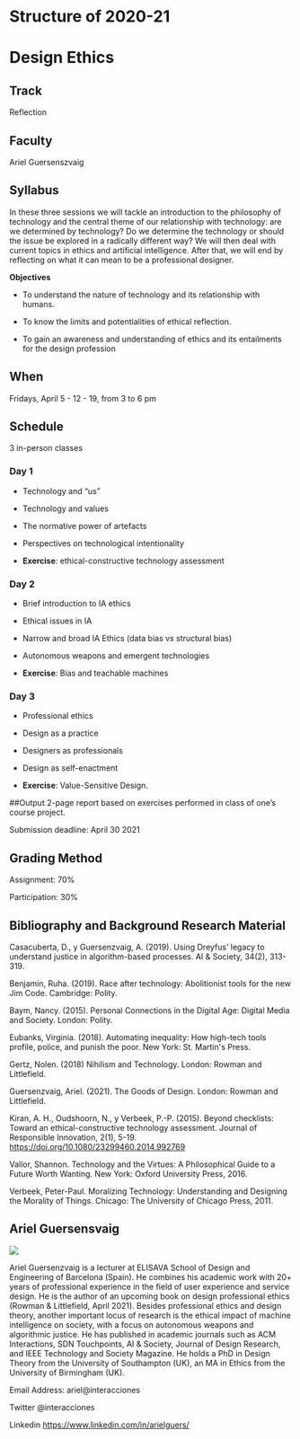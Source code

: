 Structure of 2020-21
======================

# Design Ethics


## Track
Reflection

## Faculty
Ariel Guersenszvaig

## Syllabus

In these three sessions we will tackle an introduction to the philosophy of technology and the central theme of our relationship with technology: are we determined by technology? Do we determine the technology or should the issue be explored in a radically different way? We will then deal with current topics in ethics and artificial intelligence. After that, we will end by reflecting on what it can mean to be a professional designer.


**Objectives**

- To understand the nature of technology and its relationship with humans.

- To know the limits and potentialities of ethical reflection.

- To gain an awareness and understanding of ethics and its entailments for the design profession

## When  
Fridays, April 5 - 12 - 19, from 3 to 6 pm

## Schedule

3 in-person classes

### Day 1

- Technology and “us”

- Technology and values

- The normative power of artefacts

- Perspectives on technological intentionality

- **Exercise**: ethical-constructive technology assessment

### Day 2

- Brief introduction to IA ethics

- Ethical issues in IA

- Narrow and broad IA Ethics (data bias vs structural bias)

- Autonomous weapons and emergent technologies

- **Exercise**: Bias and teachable machines

### Day 3

- Professional ethics

- Design as a practice

- Designers as professionals

- Design as self-enactment

- **Exercise**: Value-Sensitive Design.

##Output
2-page report based on exercises performed in class of one’s course project.

Submission deadline: April 30 2021

## Grading Method
Assignment: 70%

Participation: 30%


## Bibliography and Background Research Material

Casacuberta, D., y Guersenzvaig, A. (2019). Using Dreyfus’ legacy to understand justice in algorithm-based processes. AI & Society, 34(2), 313-319.

Benjamin, Ruha. (2019). Race after technology: Abolitionist tools for the new Jim Code. Cambridge: Polity.

Baym, Nancy. (2015). Personal Connections in the Digital Age: Digital Media and Society. London: Polity.

Eubanks, Virginia. (2018). Automating inequality: How high-tech tools profile, police, and punish the poor. New York: St. Martin's Press.

Gertz, Nolen. (2018) Nihilism and Technology. London: Rowman and Littlefield.

Guersenzvaig, Ariel. (2021). The Goods of Design. London: Rowman and Littlefield.

Kiran, A. H., Oudshoorn, N., y Verbeek, P.-P. (2015). Beyond checklists: Toward an ethical-constructive technology assessment. Journal of Responsible Innovation, 2(1), 5-19. https://doi.org/10.1080/23299460.2014.992769

Vallor, Shannon. Technology and the Virtues: A Philosophical Guide to a Future Worth Wanting. New York: Oxford University Press, 2016.

Verbeek, Peter-Paul. Moralizing Technology: Understanding and Designing the Morality of Things. Chicago: The University of Chicago Press, 2011.

## Ariel Guersensvaig

![](/assets/images/faculty_photos/ariel_guersensvaig.jpg)

Ariel Guersenzvaig is a lecturer at ELISAVA School of Design and Engineering of Barcelona (Spain). He combines his academic work with 20+ years of professional experience in the field of user experience and service design. He is the author of an upcoming book on design professional ethics (Rowman & Littlefield, April 2021). Besides professional ethics and design theory, another important locus of research is the ethical impact of machine intelligence on society, with a focus on autonomous weapons and algorithmic justice. He has published in academic journals such as ACM Interactions, SDN Touchpoints, AI & Society, Journal of Design Research, and IEEE Technology and Society Magazine. He holds a PhD in Design Theory from the University of Southampton (UK), an MA in Ethics from the University of Birmingham (UK).

Email Address: ariel@interacciones

Twitter @interacciones

Linkedin https://www.linkedin.com/in/arielguers/
